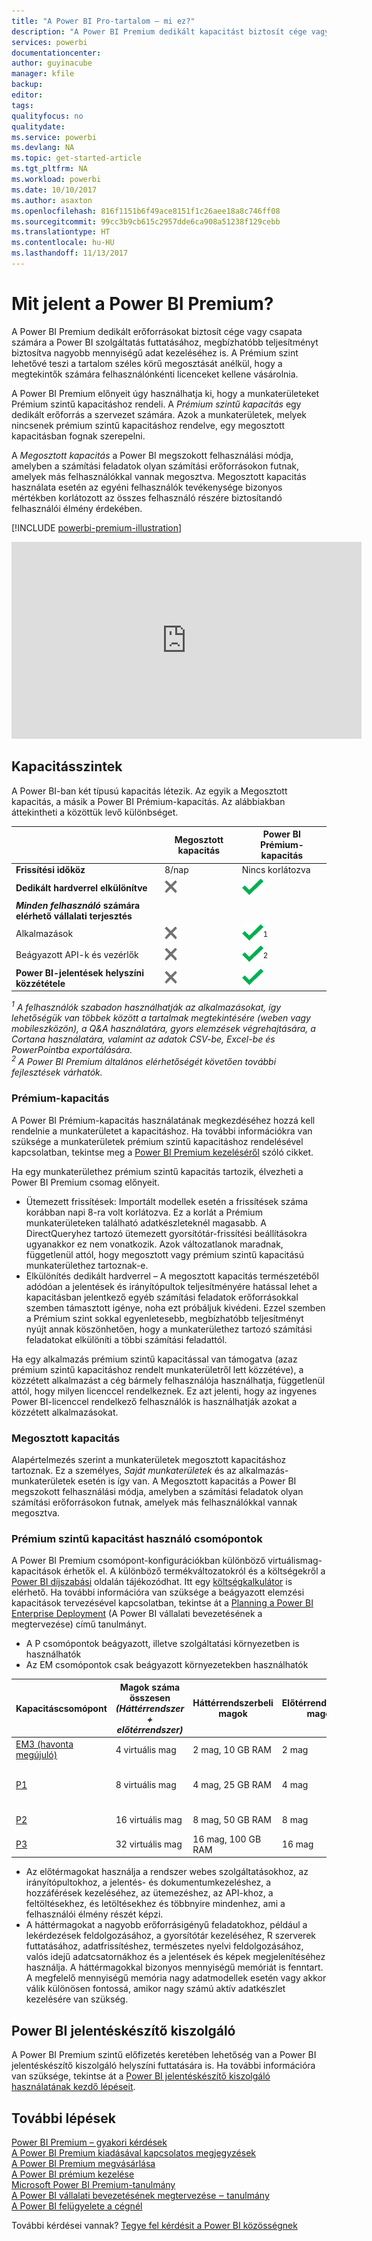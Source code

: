 ```yaml
---
title: "A Power BI Pro-tartalom – mi ez?"
description: "A Power BI Premium dedikált kapacitást biztosít cége vagy csapata számára, így felhasználónkénti licencek vásárlása nélkül is megbízható teljesítményre számíthat nagyobb mennyiségű adat estén is."
services: powerbi
documentationcenter: 
author: guyinacube
manager: kfile
backup: 
editor: 
tags: 
qualityfocus: no
qualitydate: 
ms.service: powerbi
ms.devlang: NA
ms.topic: get-started-article
ms.tgt_pltfrm: NA
ms.workload: powerbi
ms.date: 10/10/2017
ms.author: asaxton
ms.openlocfilehash: 816f1151b6f49ace8151f1c26aee18a8c746ff08
ms.sourcegitcommit: 99cc3b9cb615c2957dde6ca908a51238f129cebb
ms.translationtype: HT
ms.contentlocale: hu-HU
ms.lasthandoff: 11/13/2017
---
```

# <a name="power-bi-premium---what-is-it"></a>Mit jelent a Power BI Premium?
A Power BI Premium dedikált erőforrásokat biztosít cége vagy csapata számára a Power BI szolgáltatás futtatásához, megbízhatóbb teljesítményt biztosítva nagyobb mennyiségű adat kezeléséhez is. A Prémium szint lehetővé teszi a tartalom széles körű megosztását anélkül, hogy a megtekintők számára felhasználónkénti licenceket kellene vásárolnia.

A Power BI Premium előnyeit úgy használhatja ki, hogy a munkaterületeket Prémium szintű kapacitáshoz rendeli. A *Prémium szintű kapacitás* egy dedikált erőforrás a szervezet számára. Azok a munkaterületek, melyek nincsenek prémium szintű kapacitáshoz rendelve, egy megosztott kapacitásban fognak szerepelni.

A *Megosztott kapacitás* a Power BI megszokott felhasználási módja, amelyben a számítási feladatok olyan számítási erőforrásokon futnak, amelyek más felhasználókkal vannak megosztva. Megosztott kapacitás használata esetén az egyéni felhasználók tevékenysége bizonyos mértékben korlátozott az összes felhasználó részére biztosítandó felhasználói élmény érdekében.

[!INCLUDE [powerbi-premium-illustration](./includes/powerbi-premium-illustration.md)]

<iframe width="560" height="315" src="https://www.youtube.com/embed/lNQDkN0GXzU?rel=0&amp;showinfo=0" frameborder="0" allowfullscreen></iframe>

## <a name="capacity-tiers"></a>Kapacitásszintek
A Power BI-ban két típusú kapacitás létezik. Az egyik a Megosztott kapacitás, a másik a Power BI Prémium-kapacitás. Az alábbiakban áttekintheti a közöttük levő különbséget.

|  | Megosztott kapacitás | Power BI Prémium-kapacitás |
| --- | --- | --- |
| **Frissítési időköz** |8/nap |Nincs korlátozva |
| **Dedikált hardverrel elkülönítve** |![](media/service-premium/not-available.png "Nem érhető el") |![](media/service-premium/available.png "Elérhető") |
| ***Minden felhasználó*** **számára elérhető vállalati terjesztés** | | |
| Alkalmazások |![](media/service-premium/not-available.png "Nem érhető el") |![](media/service-premium/available.png "Elérhető")<sup>1</sup> |
| Beágyazott API-k és vezérlők |![](media/service-premium/not-available.png "Nem érhető el") |![](media/service-premium/available.png "Elérhető")<sup>2</sup> |
| **Power BI-jelentések helyszíni közzététele** |![](media/service-premium/not-available.png "Nem érhető el") |![](media/service-premium/available.png "Elérhető") |

*<sup>1</sup> A felhasználók szabadon használhatják az alkalmazásokat, így lehetőségük van többek között a tartalmak megtekintésére (weben vagy mobileszközön), a Q&A használatára, gyors elemzések végrehajtására, a Cortana használatára, valamint az adatok CSV-be, Excel-be és PowerPointba exportálására.*  
*<sup>2</sup> A Power BI Premium általános elérhetőségét követően további fejlesztések várhatók.*

### <a name="premium-capacity"></a>Prémium-kapacitás
A Power BI Prémium-kapacitás használatának megkezdéséhez hozzá kell rendelnie a munkaterületet a kapacitáshoz. Ha további információkra van szüksége a munkaterületek prémium szintű kapacitáshoz rendelésével kapcsolatban, tekintse meg a [Power BI Premium kezeléséről](service-admin-premium-manage.md) szóló cikket.

Ha egy munkaterülethez prémium szintű kapacitás tartozik, élvezheti a Power BI Premium csomag előnyeit.

* Ütemezett frissítések: Importált modellek esetén a frissítések száma korábban napi 8-ra volt korlátozva. Ez a korlát a Prémium munkaterületeken található adatkészleteknél magasabb. A DirectQueryhez tartozó ütemezett gyorsítótár-frissítési beállításokra ugyanakkor ez nem vonatkozik. Azok változatlanok maradnak, függetlenül attól, hogy megosztott vagy prémium szintű kapacitású munkaterülethez tartoznak-e.
* Elkülönítés dedikált hardverrel – A megosztott kapacitás természetéből adódóan a jelentések és irányítópultok teljesítményére hatással lehet a kapacitásban jelentkező egyéb számítási feladatok erőforrásokkal szemben támasztott igénye, noha ezt próbáljuk kivédeni. Ezzel szemben a Prémium szint sokkal egyenletesebb, megbízhatóbb teljesítményt nyújt annak köszönhetően, hogy a munkaterülethez tartozó számítási feladatokat elkülöníti a többi számítási feladattól.

Ha egy alkalmazás prémium szintű kapacitással van támogatva (azaz prémium szintű kapacitáshoz rendelt munkaterületről lett közzétéve), a közzétett alkalmazást a cég bármely felhasználója használhatja, függetlenül attól, hogy milyen licenccel rendelkeznek. Ez azt jelenti, hogy az ingyenes Power BI-licenccel rendelkező felhasználók is használhatják azokat a közzétett alkalmazásokat.

### <a name="shared-capacity"></a>Megosztott kapacitás
Alapértelmezés szerint a munkaterületek megosztott kapacitáshoz tartoznak. Ez a személyes, *Saját munkaterületek* és az alkalmazás-munkaterületek esetén is így van. A Megosztott kapacitás a Power BI megszokott felhasználási módja, amelyben a számítási feladatok olyan számítási erőforrásokon futnak, amelyek más felhasználókkal vannak megosztva.

<a name="premiumskus"/>

### <a name="premium-capacity-nodes"></a>Prémium szintű kapacitást használó csomópontok
A Power BI Premium csomópont-konfigurációkban különböző virtuálismag-kapacitások érhetők el. A különböző termékváltozatokról és a költségekről a [Power BI díjszabási](https://powerbi.microsoft.com/pricing/) oldalán tájékozódhat. Itt egy [költségkalkulátor](https://powerbi.microsoft.com/calculator/) is elérhető. Ha további információra van szüksége a beágyazott elemzési kapacitások tervezésével kapcsolatban, tekintse át a [Planning a Power BI Enterprise Deployment](https://aka.ms/pbienterprisedeploy) (A Power BI vállalati bevezetésének a megtervezése) című tanulmányt.

* A P csomópontok beágyazott, illetve szolgáltatási környezetben is használhatók
* Az EM csomópontok csak beágyazott környezetekben használhatók

| Kapacitáscsomópont | Magok száma összesen<br/>*(Háttérrendszer + előtérrendszer)* | Háttérrendszerbeli magok | Előtérrendszerbeli magok | DirectQuery-/élő kapcsolat korlátai | Maximális oldalmegjelenítések óránként csúcsidőszakban | Elérhetőség |
| --- | --- | --- | --- | --- | --- | --- |
| [EM3 (havonta megújuló)](https://portal.office.com/SubscriptionDetails?OfferId=4004702D-749C-4F74-BF47-3048F1833780&adminportal=1) |4 virtuális mag |2 mag, 10 GB RAM |2 mag | |601-1200 |Elérhető |
| [P1](https://portal.office.com/SubscriptionDetails?OfferId=b3ec5615-cc11-48de-967d-8d79f7cb0af1&adminportal=1) |8 virtuális mag |4 mag, 25 GB RAM |4 mag |Másodpercenként 30 |1201-2400 |Elérhető ([havonta megújulóként](https://portal.office.com/SubscriptionDetails?OfferId=E4C8EDD3-74A1-4D42-A738-C647972FBE81&adminportal=1) is elérhető) |
| [P2](https://portal.office.com/SubscriptionDetails?OfferId=062F2AA7-B4BC-4B0E-980F-2072102D8605&adminportal=1) |16 virtuális mag |8 mag, 50 GB RAM |8 mag |Másodpercenként 60 |2401-4800 |Elérhető |
| [P3](https://portal.office.com/SubscriptionDetails?OfferId=40c7d673-375c-42a1-84ca-f993a524fed0&adminportal=1) |32 virtuális mag |16 mag, 100 GB RAM |16 mag |Másodpercenként 120 |4801-9600 |Elérhető |

* Az előtérmagokat használja a rendszer webes szolgáltatásokhoz, az irányítópultokhoz, a jelentés- és dokumentumkezeléshez, a hozzáférések kezeléséhez, az ütemezéshez, az API-khoz, a feltöltésekhez, és letöltésekhez és többnyire mindenhez, ami a felhasználói élmény részét képzi.
* A háttérmagokat a nagyobb erőforrásigényű feladatokhoz, például a lekérdezések feldolgozásához, a gyorsítótár kezeléséhez, R szerverek futtatásához, adatfrissítéshez, természetes nyelvi feldolgozásához, valós idejű adatcsatornákhoz és a jelentések és képek megjelenítéséhez használja. A háttérmagokkal bizonyos mennyiségű memóriát is fenntart. A megfelelő mennyiségű memória nagy adatmodellek esetén vagy akkor válik különösen fontossá, amikor nagy számú aktív adatkészlet kezelésére van szükség.

## <a name="power-bi-report-server"></a>Power BI jelentéskészítő kiszolgáló
A Power BI Premium szintű előfizetés keretében lehetőség van a Power BI jelentéskészítő kiszolgáló helyszíni futtatására is. Ha további információra van szüksége, tekintse át a [Power BI jelentéskészítő kiszolgáló használatának kezdő lépéseit](report-server/get-started.md).

## <a name="next-steps"></a>További lépések
[Power BI Premium – gyakori kérdések](service-premium-faq.md)  
[A Power BI Premium kiadásával kapcsolatos megjegyzések](service-premium-release-notes.md)  
[A Power BI Premium megvásárlása](service-admin-premium-purchase.md)  
[A Power BI prémium kezelése](service-admin-premium-manage.md)  
[Microsoft Power BI Premium-tanulmány](https://aka.ms/pbipremiumwhitepaper)  
[A Power BI vállalati bevezetésének megtervezése ‒ tanulmány](https://aka.ms/pbienterprisedeploy)  
[A Power BI felügyelete a cégnél](service-admin-administering-power-bi-in-your-organization.md)  

További kérdései vannak? [Tegye fel kérdésit a Power BI közösségnek](https://community.powerbi.com/)

